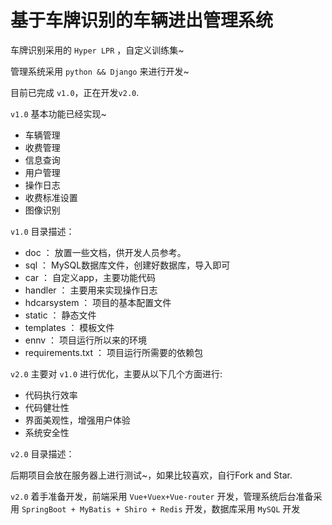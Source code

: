 # 基于车牌识别的车辆进出管理系统

车牌识别采用的 `Hyper LPR` ，自定义训练集~

管理系统采用 `python && Django` 来进行开发~

目前已完成 `v1.0`，正在开发`v2.0`.

`v1.0` 基本功能已经实现~
- 车辆管理
- 收费管理
- 信息查询
- 用户管理
- 操作日志
- 收费标准设置
- 图像识别

`v1.0` 目录描述：
- doc ： 放置一些文档，供开发人员参考。
- sql ： MySQL数据库文件，创建好数据库，导入即可
- car ： 自定义app，主要功能代码
- handler ： 主要用来实现操作日志
- hdcarsystem ： 项目的基本配置文件
- static ： 静态文件
- templates ： 模板文件
- ennv ： 项目运行所以来的环境
- requirements.txt ： 项目运行所需要的依赖包

`v2.0` 主要对 `v1.0` 进行优化，主要从以下几个方面进行:
- 代码执行效率
- 代码健壮性
- 界面美观性，增强用户体验
- 系统安全性

`v2.0` 目录描述：


后期项目会放在服务器上进行测试~，如果比较喜欢，自行Fork and Star.

`v2.0` 着手准备开发，前端采用 `Vue+Vuex+Vue-router` 开发，管理系统后台准备采用 `SpringBoot + MyBatis + Shiro + Redis` 开发，数据库采用 `MySQL` 开发
